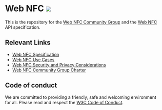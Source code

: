 # Web NFC  ![](https://storage.googleapis.com/material-icons/external-assets/v4/icons/svg/ic_nfc_black_24px.svg)

This is the repository for the [Web NFC Community Group](https://www.w3.org/community/web-nfc/) and the [Web NFC](https://w3c.github.io/web-nfc/) API specification.

## Relevant Links

* [Web NFC Specification](https://w3c.github.io/web-nfc/)
* [Web NFC Use Cases](https://w3c.github.io/web-nfc/#use-cases)
* [Web NFC Security and Privacy Considerations](https://w3c.github.io/web-nfc/#security-and-privacy)
* [Web NFC Community Group Charter](https://w3c.github.io/web-nfc/charter/)

## Code of conduct

We are committed to providing a friendly, safe and welcoming environment for all. Please read and
respect the [W3C Code of Conduct](https://www.w3.org/Consortium/cepc/).

